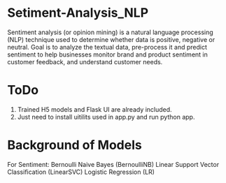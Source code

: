 # Setiment-Analysis_NLP
Sentiment analysis (or opinion mining) is a natural language processing (NLP) technique used to determine whether data is positive, negative or neutral. Goal is to analyze the textual data, pre-process it and predict sentiment to help businesses monitor brand and product sentiment in customer feedback, and understand customer needs.
# ToDo
1. Trained H5 models and Flask UI are already included.
2. Just need to install uitilits used in app.py and run python app.
# Background of Models
For Sentiment:
Bernoulli Naive Bayes (BernoulliNB)
Linear Support Vector Classification (LinearSVC)
Logistic Regression (LR)
